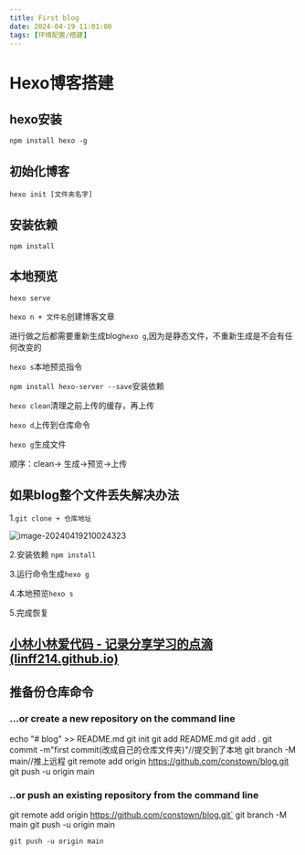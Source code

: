 ```yaml
---
title: First blog
date: 2024-04-19 11:01:00
tags: [环境配置/搭建]
---
```


# Hexo博客搭建

## hexo安装

`npm install hexo -g`

## 初始化博客

`hexo init [文件夹名字]`

## 安装依赖

`npm install`

## 本地预览

`hexo serve`

`hexo n + 文件名`创建博客文章

进行做之后都需要重新生成blog`hexo g`,因为是静态文件，不重新生成是不会有任何改变的

`hexo s`本地预览指令

`npm install hexo-server --save`安装依赖

`hexo clean`清理之前上传的缓存，再上传

`hexo d`上传到仓库命令

`hexo g`生成文件

顺序：clean-> 生成->预览->上传


## 如果blog整个文件丢失解决办法

1.`git clone + 仓库地址`

![image-20240419210024323](https://cdn.jsdelivr.net/gh/Linff214/picodemo/img/image-20240419210024323.png)

2.安装依赖 `npm install`

3.运行命令生成`hexo g`

4.本地预览`hexo s`

5.完成恢复

## [小林小林爱代码 - 记录分享学习的点滴 (linff214.github.io)](https://linff214.github.io/)

## 推备份仓库命令

### ...or create a new repository on the command line


echo "# blog" >> README.md
git init
git add README.md
git add .
git commit -m"first commit(改成自己的仓库文件夹)"//提交到了本地
git branch -M main//推上远程
git remote add origin https://github.com/constown/blog.git
git push -u origin main

### ..or push an existing repository from the command line

git remote add origin https://github.com/constown/blog.git`
git branch -M main
git push -u origin main

`git push -u origin main`